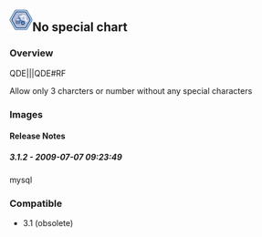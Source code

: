 ## <img src='./logo.jpg' width='40' height='40'>No special chart

### Overview
QDE|||QDE#RF

Allow only 3 charcters or number without any special characters
### Images




#### Release Notes

##### 3.1.2 - 2009-07-07 09:23:49
mysql
### Compatible
 -  3.1 (obsolete)